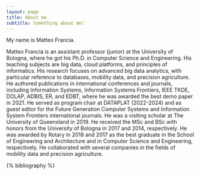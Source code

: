 ```yaml
---
layout: page
title: About me
subtitle: Something about me!
---
```


My name is Matteo Francia.

Matteo Francia is an assistant professor (junior) at the University of Bologna, where he got his Ph.D. in Computer Science and Engineering.
His teaching subjects are big data, cloud platforms, and principles of informatics.
His research focuses on advanced big data analytics, with particular reference to databases, mobility data, and precision agriculture.
He authored publications in international conferences and journals, including Information Systems, Information Systems Frontiers, IEEE TKDE, DOLAP, ADBIS, ER, and EDBT, where he was awarded the best demo paper in 2021.
He served as program chair at DATAPLAT (2022-2024) and as guest editor for the Future Generation Computer Systems and Information System Frontiers international journals.
He was a visiting scholar at The University of Queensland in 2019.
He received the MSc and BSc with honors from the University of Bologna in 2017 and 2014, respectively.
He was awarded by Rotary in 2018 and 2017 as the best graduate in the School of Engineering and Architecture and in Computer Science and Engineering, respectively.
He collaborated with several companies in the fields of mobility data and precision agriculture.

{% bibliography %}

